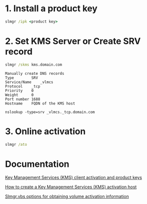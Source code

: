 # 1. Install a product key
```cmd
slmgr /ipk <product key>
```

# 2. Set KMS Server or Create SRV record
```cmd
slmgr /skms kms.domain.com
```
```
Manually create DNS records
Type		SRV
Service/Name	_vlmcs
Protocol	_tcp
Priority	0
Weight		0
Port number	1688
Hostname	FQDN of the KMS host
```
```
nslookup -type=srv _vlmcs._tcp.domain.com
```

# 3. Online activation
```cmd
slmgr /ato
```

# Documentation
[Key Management Services (KMS) client activation and product keys](https://learn.microsoft.com/en-us/windows-server/get-started/kms-client-activation-keys)

[How to create a Key Management Services (KMS) activation host](https://learn.microsoft.com/en-us/windows-server/get-started/kms-create-host)

[Slmgr.vbs options for obtaining volume activation information](https://learn.microsoft.com/en-us/windows-server/get-started/activation-slmgr-vbs-options)
